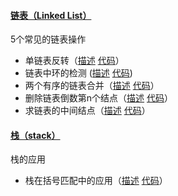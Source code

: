 #### [链表（Linked List）](https://github.com/mniqxh/letcode/tree/master/Linked%20List)

5个常见的链表操作

- 单链表反转（[描述](https://leetcode-cn.com/problems/reverse-linked-list/) [代码](https://github.com/mniqxh/letcode/blob/master/Linked%20List/lc206.py)）
- 链表中环的检测 ([描述](https://leetcode-cn.com/problems/linked-list-cycle/) [代码](https://github.com/mniqxh/letcode/blob/master/Linked%20List/lc141.py))
- 两个有序的链表合并（[描述](https://leetcode-cn.com/problems/merge-two-sorted-lists/) [代码](https://github.com/mniqxh/letcode/blob/master/Linked%20List/lc21.py)）
- 删除链表倒数第n个结点（[描述](https://leetcode-cn.com/problems/remove-nth-node-from-end-of-list/) [代码](https://github.com/mniqxh/letcode/blob/master/Linked%20List/lc19.py)）
- 求链表的中间结点（[描述](https://leetcode-cn.com/problems/middle-of-the-linked-list/) [代码](https://github.com/mniqxh/letcode/blob/master/Linked%20List/lc876.py)）

#### [栈（stack）](https://github.com/mniqxh/letcode/tree/master/stack)

栈的应用

- 栈在括号匹配中的应用（[描述](https://leetcode-cn.com/problems/valid-parentheses/) [代码](https://github.com/mniqxh/letcode/blob/master/stack/lc20.py)）


